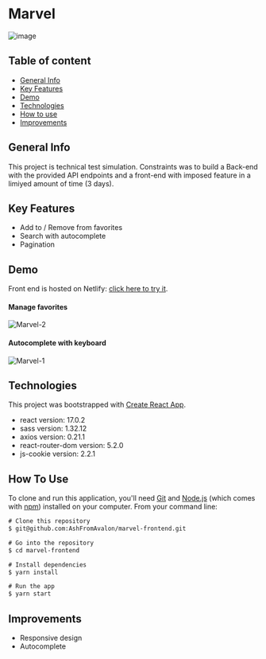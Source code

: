 # Marvel 
![image](https://user-images.githubusercontent.com/71220636/122914154-a4c7b180-d35a-11eb-9ac5-b2d53798a3d3.png)


## Table of content 

* [General Info](#general-info)
* [Key Features](#key-features)
* [Demo](#demo)
* [Technologies](#technologies)
* [How to use](#how-to-use)
* [Improvements](#improvements)

## General Info

This project is technical test simulation.
Constraints was to build a Back-end with the provided API endpoints and a front-end with imposed feature in a limiyed amount of time (3 days).

## Key Features

* Add to / Remove from favorites
* Search with autocomplete
* Pagination


## Demo 

Front end is hosted on Netlify: [click here to try it](https://thomas-lebihan-marvel-front.netlify.app/). 

#### Manage favorites

![Marvel-2](https://user-images.githubusercontent.com/71220636/122913993-7649d680-d35a-11eb-8355-312ce8b84a45.gif)


#### Autocomplete with keyboard

![Marvel-1](https://user-images.githubusercontent.com/71220636/122913960-6a5e1480-d35a-11eb-8904-32a1ed4b2370.gif)


## Technologies

This project was bootstrapped with [Create React App](https://thomas-lebihan-marvel-front.netlify.app/).

* react version: 17.0.2
* sass version: 1.32.12
* axios version: 0.21.1
* react-router-dom version: 5.2.0
* js-cookie version: 2.2.1


## How To Use
To clone and run this application, you'll need [Git](https://git-scm.com/) and [Node.js](https://nodejs.org/en/download/) (which comes with [npm](http://npmjs.com/)) installed on your computer. From your command line:

```diff
# Clone this repository
$ git@github.com:AshFromAvalon/marvel-frontend.git

# Go into the repository
$ cd marvel-frontend

# Install dependencies
$ yarn install

# Run the app
$ yarn start
```

## Improvements

* Responsive design
* Autocomplete
